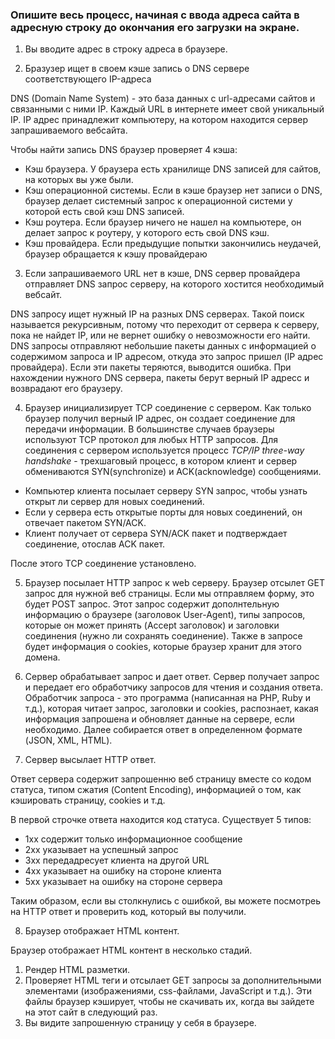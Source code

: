 ### Опишите весь процесс, начиная с ввода адреса сайта в адресную строку до окончания его загрузки на экране.

1. Вы вводите адрес в строку адреса в браузере.

2. Бразузер ищет в своем кэше запись о DNS сервере соответствующего IP-адреса

DNS (Domain Name System) - это база данных с url-адресами сайтов и связанными с ними IP. Каждый URL в интернете имеет свой уникальный IP. IP адрес принадлежит компьютеру, на котором находится сервер запрашиваемого вебсайта.

Чтобы найти запись DNS браузер проверяет 4 кэша:

* Кэш браузера. У браузера есть хранилище DNS записей для сайтов, на которых вы уже были.
* Кэш операционной системы. Если в кэше браузер нет записи о DNS, браузер делает системный запрос к операционной системи у которой есть свой кэш DNS записей.
* Кэш роутера. Если браузер ничего не нашел на компьютере, он делает запрос к роутеру, у которого есть свой DNS кэш.
* Кэш провайдера. Если предыдущие попытки закончились неудачей, браузер обращается к кэшу провайдераю

3. Если запрашиваемого URL нет в кэше, DNS сервер провайдера отправляет DNS запрос серверу, на которого хостится необходимый вебсайт.

DNS запросу ищет нужный IP на разных DNS серверах. Такой поиск называется рекурсивным, потому что переходит от сервера к серверу, пока не найдет IP, или не вернет ошибку о невозможности его найти. DNS запросы отправляют небольшие пакеты данных с информацией о содержимом запроса и IP адресом, откуда это запрос пришел (IP адрес провайдера). Если эти пакеты теряются, выводится ошибка. При нахождении нужного DNS сервера, пакеты берут верный IP адресс и возврадают его браузеру.

4. Браузер инициализирует TCP соединение с сервером.
Как только браузер получил верный IP адрес, он создает соединение для передачи информации. В большинстве случаев браузеры используют TCP протокол для любых HTTP запросов. Для соединения с сервером используется процесс *TCP/IP three-way handshake* - трехшаговый процесс, в котором клиент и сервер обмениваются SYN(synchronize) и ACK(acknowledge) сообщениями.
- Компьютер клиента посылает серверу SYN запрос, чтобы узнать открыт ли сервер для новых соединений.
- Если у сервера есть открытые порты для новых соединений, он отвечает пакетом SYN/ACK.
- Клиент получает от сервера SYN/ACK пакет и подтверждает соединение, отослав ACK пакет.

После этого TCP соединение установлено.

5. Браузер посылает HTTP запрос к web серверу.
Браузер отсылет GET запрос для нужной веб страницы. Если мы отправляем форму, это будет POST запрос.
Этот запрос содержит дополнтельную информацию о браузере (заголовок User-Agent), типы запросов, которые он может принять (Accept заголовок) и заголовки соединения (нужно ли сохранять соединение). Также в запросе будет информация о cookies, которые браузер хранит для этого домена.

6. Сервер обрабатывает запрос и дает ответ.
Сервер получает запрос и передает его обработчику запросов для чтения и создания ответа. Обработчик запроса - это программа (написанная на PHP, Ruby и т.д.), которая читает запрос, заголовки и cookies, распознает, какая информация запрошена и обновляет данные на сервере, если необходимо. Далее собирается ответ в определенном формате (JSON, XML, HTML). 

7. Сервер высылает HTTP ответ.

Ответ сервера содержит запрошенню веб страницу вместе со кодом статуса, типом сжатия (Content Encoding), информацией о том, как кэшировать страницу, cookies и т.д.

В первой строчке ответа находится код статуса. Существует 5 типов:

* 1xx содержит только информационное сообщение
* 2xx указывает на успешный запрос
* 3xx передадресует клиента на другой URL
* 4xx указывает на ошибку на стороне клиента
* 5xx указывает на ошибку на стороне сервера

Таким образом, если вы столкнулись с ошибкой, вы можете посмотреь на HTTP ответ и проверить код, который вы получили.

8. Браузер отображает HTML контент. 

Браузер отображает HTML контент в несколько стадий. 
1. Рендер HTML разметки.
2. Проверяет HTML теги и отсылает GET запросы за дополнительными элементами (изображениями, css-файлами, JavaScript и т.д.). Эти файлы браузер кэширует, чтобы не скачивать их, когда вы зайдете на этот сайт в следующий раз.
3. Вы видите запрошенную страницу у себя в браузере.
